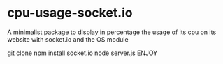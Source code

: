 # cpu-usage-socket.io
A minimalist package to display in percentage the usage of its cpu on its website with socket.io and the OS module

git clone
npm install socket.io
node server.js
ENJOY 
